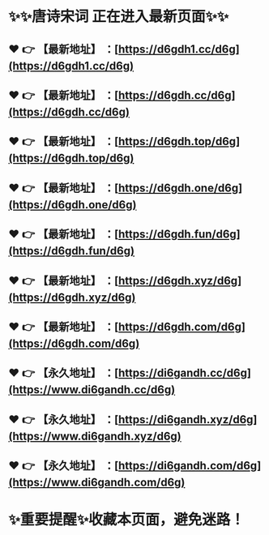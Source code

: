 :sparkles::sparkles:唐诗宋词 正在进入最新页面:sparkles::sparkles:
==
:heart: :point_right: 【最新地址】 ：[https://d6gdh1.cc/d6g](https://d6gdh1.cc/d6g)
------
:heart: :point_right: 【最新地址】 ：[https://d6gdh.cc/d6g](https://d6gdh.cc/d6g)
------
:heart: :point_right: 【最新地址】 ：[https://d6gdh.top/d6g](https://d6gdh.top/d6g)
------
:heart: :point_right: 【最新地址】 ：[https://d6gdh.one/d6g](https://d6gdh.one/d6g)
------
:heart: :point_right: 【最新地址】 ：[https://d6gdh.fun/d6g](https://d6gdh.fun/d6g)
------
:heart: :point_right: 【最新地址】 ：[https://d6gdh.xyz/d6g](https://d6gdh.xyz/d6g)
------
:heart: :point_right: 【最新地址】 ：[https://d6gdh.com/d6g](https://d6gdh.com/d6g)
------
:heart: :point_right: 【永久地址】 ：[https://di6gandh.cc/d6g](https://www.di6gandh.cc/d6g)
------
:heart: :point_right: 【永久地址】 ：[https://di6gandh.xyz/d6g](https://www.di6gandh.xyz/d6g)
------
:heart: :point_right: 【永久地址】 ：[https://di6gandh.com/d6g](https://www.di6gandh.com/d6g)
------
:sparkles:重要提醒:sparkles:收藏本页面，避免迷路！
==
